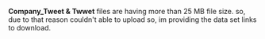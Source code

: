 **Company_Tweet & Twwet** files are having more than 25 MB file size. so, due to that reason couldn't able to upload so, im providing the data set links to download.
